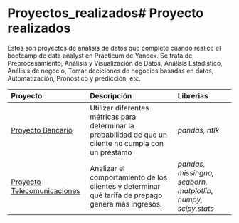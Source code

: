 # Proyectos_realizados# Proyecto realizados
Estos son proyectos de análisis de datos que completé cuando realicé el bootcamp de data analyst en Practicum de Yandex.
Se trata de Preprocesamiento, Análisis y Visualización de Datos, Análisis Estadístico, Análisis de negocio, Tomar deciciones de negocios basadas en datos, Automatización, Pronostico y predicción, etc.


| Proyecto              | Descripción                                                                                 | Librerias                      |
|:--------------------- |:------------------------------------------------------------------------------------------- |:------------------------------ |
|[Proyecto Bancario](https://github.com/juansowal87/Proyectos_realizados/blob/main/Proyecto_Bancario.ipynb "proyecto bancario")|Utilizar diferentes métricas para determinar la probabilidad de que un cliente no cumpla con un préstamo|*pandas, ntlk*|
|[Proyecto Telecomunicaciones](https://github.com/juansowal87/Proyectos_realizados/blob/main/Proyecto_telecomunicaciones.ipynb "Telecomunicaciones")|Analizar el comportamiento de los clientes y determinar qué tarifa de prepago genera más ingresos.|*pandas, missingno, seaborn, matplotlib, numpy, scipy.stats*|
